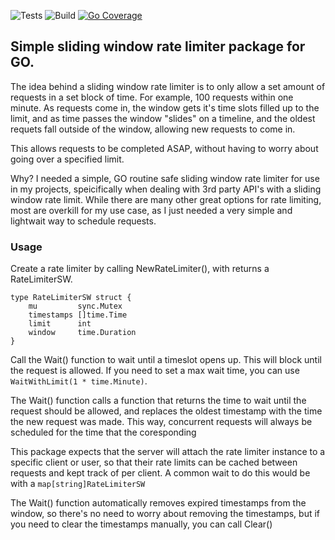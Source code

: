 ![Tests](https://github.com/Amnesiac9/rlsw/actions/workflows/tests.yml/badge.svg?branch=main)
![Build](https://github.com/Amnesiac9/rlsw/actions/workflows/build.yml/badge.svg?branch=main)
[![Go Coverage](https://github.com/Amnesiac9/rlsw/coverage.svg?branch=main)](https://raw.githack.com/wiki/Amnesiac9/rlsw/coverage.html)

## Simple sliding window rate limiter package for GO.

The idea behind a sliding window rate limiter is to only allow a set amount of requests in a set block of time. For example, 100 requests within one minute. 
As requests come in, the window gets it's time slots filled up to the limit, and as time passes the window "slides" on a timeline, and the oldest requets fall outside of the window, allowing new requests to come in.

This allows requests to be completed ASAP, without having to worry about going over a specified limit.

Why? I needed a simple, GO routine safe sliding window rate limiter for use in my projects, speicifically when dealing with 3rd party API's with a sliding window rate limit. While there are many other great options for rate limiting, most are overkill for my use case, as I just needed a very simple and lightwait way to schedule requests.

### Usage

Create a rate limiter by calling NewRateLimiter(), with returns a RateLimiterSW.

```
type RateLimiterSW struct {
	mu         sync.Mutex
	timestamps []time.Time
	limit      int
	window     time.Duration
}
```

Call the Wait() function to wait until a timeslot opens up. This will block until the request is allowed. If you need to set a max wait time, you can use `WaitWithLimit(1 * time.Minute)`.

The Wait() function calls a function that returns the time to wait until the request should be allowed, and replaces the oldest timestamp with the time the new request was made. This way, concurrent requests will always be scheduled for the time that the coresponding 

This package expects that the server will attach the rate limiter instance to a specific client or user, so that their rate limits can be cached between requests and kept track of per client. A common wait to do this would be with a `map[string]RateLimiterSW`

The Wait() function automatically removes expired timestamps from the window, so there's no need to worry about removing the timestamps, but if you need to clear the timestamps manually, you can call Clear()
